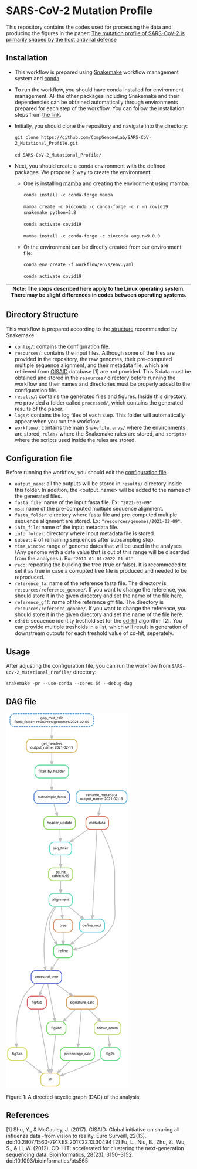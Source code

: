 # SARS-CoV-2 Mutation Profile

This repository contains the codes used for processing the data and producing the figures in the paper: [The mutation profile of SARS-CoV-2 is primarily shaped by the host antiviral defense](https://www.biorxiv.org/content/10.1101/2021.02.02.429486v1)

## Installation

- This workflow is prepared using [Snakemake](https://snakemake.readthedocs.io/en/stable/) workflow management system and [conda](https://docs.conda.io/en/latest/)

- To run the workflow, you should have conda installed for environment management. All the other packages including Snakemake and their dependencies can be obtained automatically through environments prepared for each step of the workflow. You can follow the installation steps from [the link](https://docs.conda.io/projects/conda/en/latest/user-guide/install/download.html).

- Initially, you should clone the repository and navigate into the directory: 

    ```
    git clone https://github.com/CompGenomeLab/SARS-CoV-2_Mutational_Profile.git
        
    cd SARS-CoV-2_Mutational_Profile/
    ```


- Next, you should create a conda environment with the defined packages. We propose 2 way to create the environment:

    - One is installing [mamba](https://mamba.readthedocs.io/en/latest/) and creating the environment using mamba:

        ```
        conda install -c conda-forge mamba

        mamba create -c bioconda -c conda-forge -c r -n covid19 snakemake python=3.8

        conda activate covid19

        mamba install -c conda-forge -c bioconda augur=9.0.0
        ```

    - Or the environment can be directly created from our environment file:

        ```
        conda env create -f workflow/envs/env.yaml

        conda activate covid19
        ```

| Note: The steps described here apply to the Linux operating system. There may be slight differences in codes between operating systems. |
| --- |

## Directory Structure

This workflow is prepared according to the [structure](https://snakemake.readthedocs.io/en/stable/snakefiles/deployment.html) recommended by Snakemake: 

- `config/`: contains the configuration file.
- `resources/`: contains the input files. Although some of the files are provided in the repository, the raw genomes, their pre-computed multiple sequence alignment, and their metadata file, which are retrieved from [GISAID](https://www.gisaid.org/) database [1] are not provided. This 3 data must be obtained and stored in the `resources/` directory before running the workflow and their names and directories must be properly added to the configuration file.     
- `results/`: contains the generated files and figures. Inside this directory, we provided a folder called `processed/`, which contains the generated results of the paper.
- `logs/`: contains the log files of each step. This folder will automatically appear when you run the workflow.
- `workflow/`: contains the main `Snakefile`, `envs/` where the environments are stored, `rules/` where the Snakemake rules are stored, and `scripts/` where the scripts used inside the rules are stored. 

## Configuration file

Before running the workflow, you should edit the [configuration file](https://github.com/CompGenomeLab/SARS-CoV-2_Mutational_Profile/blob/master/config/config.yaml).  

- `output_name`: all the outputs will be stored in `results/` directory inside this folder. In addition, the <output_name> will be added to the names of the generated files.
- `fasta_file`: name of the input fasta file. Ex: `"2021-02-09"`
- `msa`: name of the pre-computed multiple sequence alignment.
- `fasta_folder`: directory where fasta file and pre-computed multiple sequence alignment are stored. Ex: `"resources/genomes/2021-02-09"`.
- `info_file`: name of the input metadata file.
- `info folder`: directory where input metadata file is stored.
- `subset`: # of remaining sequences after subsampling step.
- `time_window`: range of genome dates that will be used in the analyses (Any genome with a date value that is out of this range will be discarded from the analyses.). Ex: `"2019-01-01:2022-01-01"`
- `redo`: repeating the building the tree (true or false). It is recommeded to set it as true in case a corrupted tree file is produced and needed to be reproduced. 
- `reference_fa`: name of the reference fasta file. The directory is `resources/reference_genome/`. If you want to change the reference, you should store it in the given directory and set the name of the file here.
- `reference_gff`: name of the reference gff file. The directory is `resources/reference_genome/`. If you want to change the reference, you should store it in the given directory and set the name of the file here.   
- `cdhit`: sequence identity treshold set for the [cd-hit](http://weizhongli-lab.org/cd-hit/) algorithm [2]. You can provide multiple tresholds in a list, which will result in generation of downstream outputs for each treshold value of cd-hit, seperately. 

## Usage

After adjusting the configuration file, you can run the workflow from `SARS-CoV-2_Mutational_Profile/` directory:

```
snakemake -pr --use-conda --cores 64 --debug-dag
```

## DAG file

![A directed acyclic graph (DAG) of the analysis.](dag.svg)

Figure 1: A directed acyclic graph (DAG) of the analysis.

## References

[1] Shu, Y., & McCauley, J. (2017). GISAID: Global initiative on sharing all influenza data -from vision to reality. Euro Surveill, 22(13). doi:10.2807/1560-7917.ES.2017.22.13.30494
[2] Fu, L., Niu, B., Zhu, Z., Wu, S., & Li, W. (2012). CD-HIT: accelerated for clustering the next-generation sequencing data. Bioinformatics, 28(23), 3150–3152. doi:10.1093/bioinformatics/bts565